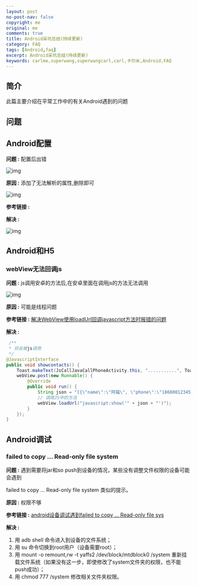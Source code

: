 ```yaml
---
layout: post
no-post-nav: false 
copyright: me
original: me
comments: true
title: Android采坑总结(持续更新)
category: FAQ
tags: [Android,faq]
excerpt: Android采坑总结(持续更新)
keywords: carlme,superwang,superwangcarl,carl,卡尔米,Android,FAQ
---
```


## 简介

此篇主要介绍在平常工作中的有关Android遇到的问题

## 问题

## Android配置

**问题 :** 配置后出错

![img](../../assets/images/blog/2019/20190819105351.png)

**原因 :** 添加了无法解析的属性,删除即可

![img](../../assets/images/blog/2019/20190819105452.png)

**参考链接 :** 

**解决 :** 

![img](../../assets/images/blog/2019/20190819105520.png)



## Android和H5

### webView无法回调js

**问题 :** js调用安卓的方法后,在安卓里面在调用js的方法无法调用

![img](../../assets/images/blog/2019/20190716183926.png)

**原因 :** 可能是线程问题

**参考链接 :** [解决WebView使用loadUrl回调javascript方法时报错的问题](https://blog.csdn.net/chenzhengfeng/article/details/85786749)

**解决 :** 

```java
 /**
 * 将会被js调用
 */
@JavascriptInterface
public void showcontacts() {
    Toast.makeText(JsCallJavaCallPhoneActivity.this, "...........", Toast.LENGTH_SHORT).show();
    webView.post(new Runnable() {
        @Override
        public void run() {
            String json = "[{\"name\":\"阿福\", \"phone\":\"18600012345\"}]";
            // 调用JS中的方法
            webView.loadUrl("javascript:show('" + json + "')");
        }
    });
}
```

## Android调试

### failed to copy ... Read-only file system

**问题 :** 遇到需要将jar和so push到设备的情况，某些没有调整文件权限的设备可能会遇到

failed to copy ... Read-only file system 类似的提示。

**原因 :** 权限不够

**参考链接 :** [android设备调试遇到failed to copy ... Read-only file sys](https://ifoggy.iteye.com/blog/1889226)

**解决 :** 

1. 用 adb shell 命令进入到设备的文件系统；
2. 用 su 命令切换到root用户（设备需要root）；
3. 用 mount -o remount,rw -t yaffs2 /dev/block/mtdblock0 /system 重新挂载文件系统（如果没有这一步，即使修改了system文件夹的权限，也不能push成功）；
4. 用 chmod 777 /system 修改相关文件夹权限。

